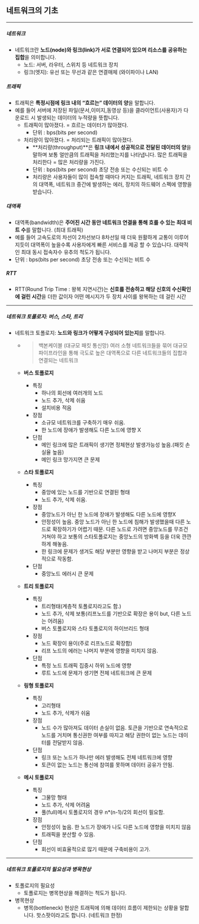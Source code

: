 ## 네트워크의 기초

---

##### 네트워크

- 네트워크란 **노드(node)와 링크(link)가 서로 연결되어 있으며 리소스를 공유하는 집합**을 의미합니다.
  - 노드: 서버, 라우터, 스위치 등 네트워크 장치
  - 링크(엣지): 유선 또는 무선과 같은 연결매체 (와이파이나 LAN)

##### 트래픽

- 트래픽은 **특정시점에 링크 내의 “흐르는” 데이터의 양**을 말합니다.
- 예를 들어 서버에 저장된 파일(문서,이미지,동영상 등)을 클라이언트(사용자)가 다운로드 시 발생되는 데이터의 누적량을 뜻합니다.
  - 트래픽이 많아졌다. = 흐르는 데이터가 많아졌다.
    - 단위 : bps(bits per second)
  - 처리량이 많아졌다. = 처리되는 트래픽이 많아졌다.
    - **처리량(throughput)**은 **링크 내에서 성공적으로 전달된 데이터의 양**을 말하며 보통 얼만큼의 트래픽을 처리했는지를 나타냅니다. 많은 트래픽을 처리한다 = 많은 처리량을 가진다.
    - 단위 : bps(bits per second) 초당 전송 또는 수신되는 비트 수
    - 처리량은 사용자들이 많이 접속할 때마다 커지는 트래픽, 네트워크 장치 간의 대역폭, 네트워크 중간에 발생하는 에러, 장치의 하드웨어 스펙에 영향을 받습니다.

##### 대역폭

- 대역폭(bandwidth)은 **주어진 시간 동안 네트워크 연결을 통해 흐를 수 있는 최대 비트 수**를 말합니다. (최대 트래픽)
- 예를 들어 고속도로의 차선이 2차선보다 8차선일 때 더욱 원활하게 교통이 이루어지듯이 대역폭이 높을수록 사용자에게 빠른 서비스를 제공 할 수 있습니다. 대략적인 최대 동시 접속자수 유추의 척도가 됩니다.
- 단위 : bps(bits per second) 초당 전송 또는 수신되는 비트 수

##### RTT

- RTT(Round Trip Time : 왕복 지연시간)는 **신호를 전송하고 해당 신호의 수신확인에 걸린 시간**을 더한 값이자 어떤 메시지가 두 장치 사이를 왕복하는 데 걸린 시간

----

##### 네트워크 토폴로지: 버스, 스타, 트리

- 네트워크 토폴로지: **노드와 링크가 어떻게 구성되어 있는지**를 말합니다.

  - >백본케이블 (대규모 패킷 통신망)
    >여러 소형 네트워크들을 묶어 대규모 파이프라인을 통해 극도로 높은 대역폭으로 다른 네트워크들의 집합과 연결되는 네트워크

  - **버스 토폴로지**

    - 특징
      - 하나의 회선에 여러개의 노드
      - 노드 추가, 삭제 쉬움
      - 설치비용 적음
    - 장점
      - 소규모 네트워크를 구축하기 매우 쉬움.
      - 한 노드에 장애가 발생해도 다른 노드에 영향 X
    - 단점
      - 메인 링크에 많은 트래픽이 생기면 정체현상 발생가능성 높음.(패킷 손실율 높음)
      - 메인 링크 망가지면 큰 문제

  - **스타 토폴로지**

    - 특징
      - 중앙에 있는 노드를 기반으로 연결된 형태
      - 노드 추가, 삭제 쉬움.
    - 장점
      - 중앙노드가 아닌 한 노드에 장애가 발생해도 다른 노드에 영향X
      - 안정성이 높음. 중앙 노드가 아닌 한 노드에 침해가 발생했을때 다른 노드로 확장하기가 어렵기 때문. 
        다른 노드로 가려면 중앙노드를 무조건 거쳐야 하고 보통의 스타토폴로지는 중앙노드의 방화벽 등을 더욱 깐깐하게 해놓음.
      - 한 링크에 문제가 생겨도 해당 부분만 영향을 받고 나머지 부분은 정상적으로 작동함.
    - 단점
      - 중앙노드 에러시 큰 문제

  - **트리 토폴로지**

    - 특징
      - 트리형태(계층적 토폴로지라고도 함.)
      - 노드 추가, 삭제 보통(리프노드를 기반으로 확장은 용이 but, 다른 노드는 어려움)
      - 버스 토폴로지와 스타 토폴로지의 하이브리드 형태
    - 장점
      - 노드 확장이 용이(주로 리프노드로 확장함)
      - 리프 노드의 에러는 나머지 부분에 영향을 미치지 않음.
    - 단점
      - 특정 노드 트래픽 집중시 하위 노드에 영향
      - 루트 노드에 문제가 생기면 전체 네트워크에 큰 문제

  - **링형 토폴로지**

    - 특징
      - 고리형태
      - 노드 추가, 삭제가 쉬움
    - 장점
      - 노드 수가 많아져도 데이터 손실이 없음. 
        토큰을 기반으로 연속적으로 노드를 거치며 통신권한 여부를 따지고 해당 권한이 없는 노드는 데이터를 전달받지 않음.
    - 단점
      - 링크 또는 노드가 하나만 에러 발생해도 전체 네트워크에 영향
      - 토큰이 없는 노드는 통신에 참여를 못하며 데이터 공유가 안됨.

  - **메시 토폴로지**

    - 특징
      - 그물망 형태
      - 노드 추가, 삭제 어려움
      - 풀(full)메시 토폴로지의 경우 n*(n-1)/2의 회선이 필요함.
    - 장점
      - 안정성이 높음. 한 노드가 장애가 나도 다른 노드에 영향을 미치지 않음
      - 트래픽을 분산할 수 있음.
    - 단점
      - 회선이 비효율적으로 많기 때문에 구축비용이 고가.

----

##### 네트워크 토폴로지의 필요성과 병목현상

- 토폴로지의 필요성
  - 토폴로지는 병목현상을 해결하는 척도가 됩니다.
- 병목현상
  - 병목(bottleneck) 현상은 트래픽에 의해 데이터 흐름이 제한되는 상황을 말합니다. 핫스팟이라고도 합니다. (네트워크 한정)